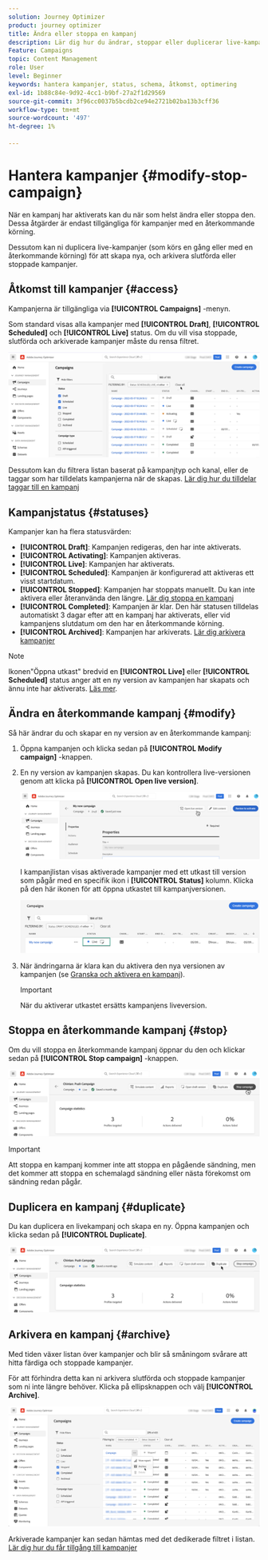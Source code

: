 ```yaml
---
solution: Journey Optimizer
product: journey optimizer
title: Ändra eller stoppa en kampanj
description: Lär dig hur du ändrar, stoppar eller duplicerar live-kampanjer i Journey Optimizer
Feature: Campaigns
topic: Content Management
role: User
level: Beginner
keywords: hantera kampanjer, status, schema, åtkomst, optimering
exl-id: 1b88c84e-9d92-4cc1-b9bf-27a2f1d29569
source-git-commit: 3f96cc0037b5bcdb2ce94e2721b02ba13b3cff36
workflow-type: tm+mt
source-wordcount: '497'
ht-degree: 1%

---
```


# Hantera kampanjer {#modify-stop-campaign}

När en kampanj har aktiverats kan du när som helst ändra eller stoppa den. Dessa åtgärder är endast tillgängliga för kampanjer med en återkommande körning.

Dessutom kan ni duplicera live-kampanjer (som körs en gång eller med en återkommande körning) för att skapa nya, och arkivera slutförda eller stoppade kampanjer.

## Åtkomst till kampanjer {#access}

Kampanjerna är tillgängliga via **[!UICONTROL Campaigns]** -menyn.

Som standard visas alla kampanjer med **[!UICONTROL Draft]**, **[!UICONTROL Scheduled]** och **[!UICONTROL Live]** status. Om du vill visa stoppade, slutförda och arkiverade kampanjer måste du rensa filtret.

![](assets/create-campaign-list.png)

Dessutom kan du filtrera listan baserat på kampanjtyp och kanal, eller de taggar som har tilldelats kampanjerna när de skapas. [Lär dig hur du tilldelar taggar till en kampanj](create-campaign.md#create)

## Kampanjstatus {#statuses}

Kampanjer kan ha flera statusvärden:

* **[!UICONTROL Draft]**: Kampanjen redigeras, den har inte aktiverats.
* **[!UICONTROL Activating]**: Kampanjen aktiveras.
* **[!UICONTROL Live]**: Kampanjen har aktiverats.
* **[!UICONTROL Scheduled]**: Kampanjen är konfigurerad att aktiveras ett visst startdatum.
* **[!UICONTROL Stopped]**: Kampanjen har stoppats manuellt. Du kan inte aktivera eller återanvända den längre. [Lär dig stoppa en kampanj](modify-stop-campaign.md#stop)
* **[!UICONTROL Completed]**: Kampanjen är klar. Den här statusen tilldelas automatiskt 3 dagar efter att en kampanj har aktiverats, eller vid kampanjens slutdatum om den har en återkommande körning.
* **[!UICONTROL Archived]**: Kampanjen har arkiverats. [Lär dig arkivera kampanjer](modify-stop-campaign.md#archive)

>[!NOTE]
>
>Ikonen&quot;Öppna utkast&quot; bredvid en **[!UICONTROL Live]** eller **[!UICONTROL Scheduled]** status anger att en ny version av kampanjen har skapats och ännu inte har aktiverats. [Läs mer](modify-stop-campaign.md#modify).

## Ändra en återkommande kampanj {#modify}

Så här ändrar du och skapar en ny version av en återkommande kampanj:

1. Öppna kampanjen och klicka sedan på **[!UICONTROL Modify campaign]** -knappen.

1. En ny version av kampanjen skapas. Du kan kontrollera live-versionen genom att klicka på **[!UICONTROL Open live version]**.

   ![](assets/create-campaign-draft.png)

   I kampanjlistan visas aktiverade kampanjer med ett utkast till version som pågår med en specifik ikon i **[!UICONTROL Status]** kolumn. Klicka på den här ikonen för att öppna utkastet till kampanjversionen.

   ![](assets/create-campaign-edit-list.png)

1. När ändringarna är klara kan du aktivera den nya versionen av kampanjen (se [Granska och aktivera en kampanj](create-campaign.md#review-activate)).

   >[!IMPORTANT]
   >
   >När du aktiverar utkastet ersätts kampanjens liveversion.

## Stoppa en återkommande kampanj {#stop}

Om du vill stoppa en återkommande kampanj öppnar du den och klickar sedan på **[!UICONTROL Stop campaign]** -knappen.

![](assets/create-campaign-stop.png)

>[!IMPORTANT]
>
>Att stoppa en kampanj kommer inte att stoppa en pågående sändning, men det kommer att stoppa en schemalagd sändning eller nästa förekomst om sändning redan pågår.

<!-- inbound campaign (inapp): can stop and resume -->

## Duplicera en kampanj {#duplicate}

Du kan duplicera en livekampanj och skapa en ny. Öppna kampanjen och klicka sedan på **[!UICONTROL Duplicate]**.

![](assets/create-campaign-duplicate.png)

## Arkivera en kampanj {#archive}

Med tiden växer listan över kampanjer och blir så småningom svårare att hitta färdiga och stoppade kampanjer.

För att förhindra detta kan ni arkivera slutförda och stoppade kampanjer som ni inte längre behöver. Klicka på ellipsknappen och välj **[!UICONTROL Archive]**.

![](assets/create-campaign-archive.png)

Arkiverade kampanjer kan sedan hämtas med det dedikerade filtret i listan. [Lär dig hur du får tillgång till kampanjer](get-started-with-campaigns.md#access)
